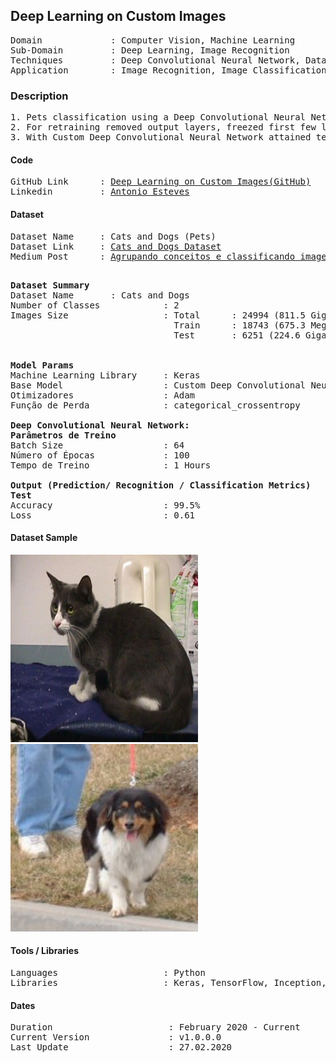 ## Deep Learning on Custom Images                                             

<pre>
Domain             : Computer Vision, Machine Learning
Sub-Domain         : Deep Learning, Image Recognition
Techniques         : Deep Convolutional Neural Network, Data Augumentation
Application        : Image Recognition, Image Classification, Pets Imaging
</pre>

### Description
<pre>
1. Pets classification using a Deep Convolutional Neural Network by creating a model with 24994 images of cats and dogs (811.5MB).
2. For retraining removed output layers, freezed first few layers and fine-tuned model for two new label classes (Pneumonia and Normal).
3. With Custom Deep Convolutional Neural Network attained testing accuracy 99.50% and loss 0.61.
</pre>

#### Code
<pre>
GitHub Link      : <a href=https://github.com/toniesteves/deep-learning-on-custom-images>Deep Learning on Custom Images(GitHub)</a>
Linkedin         : <a href=https://www.linkedin.com/in/toniesteves/>Antonio Esteves</a>
</pre>

#### Dataset
<pre>
Dataset Name     : Cats and Dogs (Pets)
Dataset Link     : <a href=https://mega.nz/#!BT5hSSiL!JIMryhr2S8OnpaR2rr-8pcsGPt5Rh6nug0UYZKIpgYo>Cats and Dogs Dataset</a>
Medium Post      : <a href=https://bit.ly/393cZte>Agrupando conceitos e classificando imagens com Deep Learning</a>

</pre>

<pre>
<b>Dataset Summary</b>
Dataset Name       : Cats and Dogs
Number of Classes            : 2
Images Size                  : Total      : 24994 (811.5 Gigabyte (MB))
                               Train      : 18743 (675.3 Megabyte (MB))
                               Test       : 6251 (224.6 Gigabyte (MB))


<b>Model Params</b>
Machine Learning Library     : Keras
Base Model                   : Custom Deep Convolutional Neural Network
Otimizadores                 : Adam
Função de Perda              : categorical_crossentropy

<b>Deep Convolutional Neural Network: </b>
<b>Parâmetros de Treino</b>
Batch Size                   : 64
Número of Épocas             : 100
Tempo de Treino              : 1 Hours

<b>Output (Prediction/ Recognition / Classification Metrics)</b>
<b>Test</b>
Accuracy                     : 99.5%
Loss                         : 0.61
</pre>

#### Dataset Sample

<kbd>
<img src=https://github.com/toniesteves/deep-learning-on-custom-images/blob/master/sample-cat.jpeg width="300" height="300">
</kbd>

<kbd>
<img src=https://github.com/toniesteves/deep-learning-on-custom-images/blob/master/sample-dog.jpeg width="300" height="300">
</kbd>

#### Tools / Libraries
<pre>
Languages                    : Python
Libraries                    : Keras, TensorFlow, Inception, ImageNet
</pre>

#### Dates
<pre>
Duration                      : February 2020 - Current
Current Version               : v1.0.0.0
Last Update                   : 27.02.2020
</pre>

